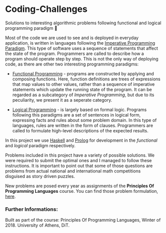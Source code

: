 # Coding-Challenges
Solutions to interesting algorithmic problems following functional and logical programming paradigm 🧠

Most of the code we are used to see and is deployed in everyday application, is written in languages following the [Imperative Programming Paradigm](https://en.wikipedia.org/wiki/Procedural_programming).
This type of software uses a sequence of statements that affect the state of the program. Programmers are called to describe how a program should operate
step by step. This is not the only way of deploying code, as there are other two interesting programming paradigms:

* [Functional Programming](https://en.wikipedia.org/wiki/Functional_programming) -  programs are constructed by applying and composing functions. Here, function definitions are trees of expressions
that map values to other values, rather than a sequence of imperative statements which update the running state of the program. It can be regarded as
a subcategory of *Imperative Programming*, but due to its peculiarity, we present it as a seperate category.

* [Logical Programming](https://en.wikipedia.org/wiki/Logic_programming) - is largely based on formal logic. Programs following this paradigms are a set
of sentences in logical form, expressing facts and rules about some problem domain. In this type of languages, rules are written in the form of clauses.
Programmers are called to formulate high-level descriptions of the expected results.

In this project we use [Haskell](https://en.wikipedia.org/wiki/Haskell) and [Prolog](https://en.wikipedia.org/wiki/Prolog) for development in the
*functional* and *logical* paradigm respectively.

Problems included in this project have a variety of possible solutions. We were required to submit the optimal ones and I managed to follow these
instructions. It is important to point out that some of those questions are problems from actual national and international math competitions disguised
as story driven puzzles. 

New problems are posed every year as assignments of the **Principles Of Programming Languages** course. You can find those problem formulation, [here](https://cgi.di.uoa.gr/~prondo/languages.html).

### Further Informations:

Built as part of the course: Principles Of Programming Languages, Winter of 2018. University of Athens, DiT.
